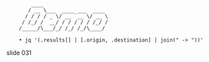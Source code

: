             ____
           / __ \___  ____ ___  ____
          / / / / _ \/ __ `__ \/ __ \
         / /_/ /  __/ / / / / / /_/ /
        /_____/\___/_/ /_/ /_/\____/

        • jq '(.results[] | [.origin, .destination] | join(" -> "))'

















































































slide 031
